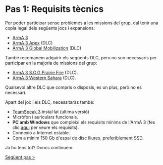 # Pas 1: Requisits tècnics

Per poder participar sense problemes a les missions del grup, cal tenir una copia legal dels següents jocs i expansions:

* [ArmA 3](https://store.steampowered.com/app/107410/Arma_3/)
* [ArmA 3 Apex](https://store.steampowered.com/app/395180/Arma_3_Apex/) (DLC)
* [ArmA 3 Global Mobilization](https://store.steampowered.com/app/1042220/Arma_3_Creator_DLC_Global_Mobilization__Cold_War_Germany/) (DLC)

També recomanem adquirir els següents DLC, pero no son necessaris per participar en la majoria de missions del grup:

* [ArmA 3 S.O.G Prairie Fire](https://store.steampowered.com/app/1227700/Arma_3_Creator_DLC_SOG_Prairie_Fire/) (DLC).
* [ArmA 3 Western Sahara](https://store.steampowered.com/app/1681170/Arma_3_Creator_DLC_Western_Sahara/) (DLC).

Qualsevol altre DLC que compris o disposis, es un plus, però no es necessari.

Apart del joc i els DLC, necessitaràs també:

* [TeamSpeak 3](https://www.teamspeak.com/en/downloads/#ts3client) instal·lat (ultima versió)
* Micròfon i auriculars funcionals.
* **PC amb Windows** que compleixi els requisits mínims de l'ArmA 3 (fes clic [aqui](https://arma3.com/requirements) per veure els requisits).
* Connexió a Internet estable.
* Com a mínim 150 Gb d'espai de disc lliures, preferiblement SSD.

Ja ho tens tot? Doncs continuem.

[Següent pas >](http://arma.cavallersdelcel.cat/gn/pas2)
